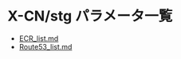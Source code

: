 # X-CN/stg パラメータ一覧

- [ECR_list.md](https://x-connectnetworks.github.io/document/X-CN/stg/ECR_list.html)
- [Route53_list.md](https://x-connectnetworks.github.io/document/X-CN/stg/Route53_list.html)
